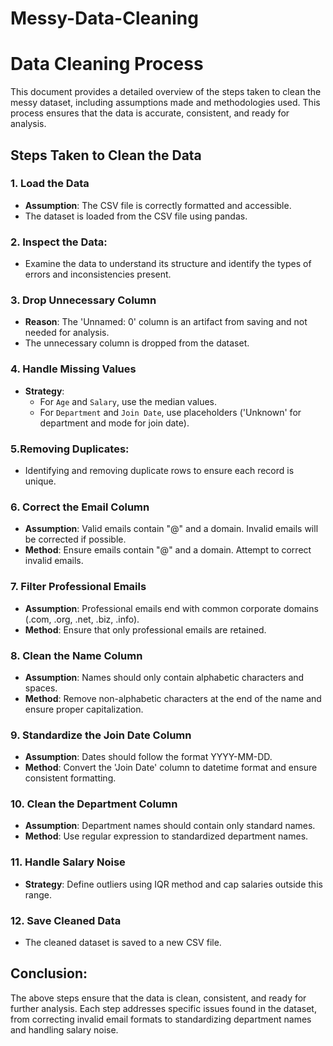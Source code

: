 # Messy-Data-Cleaning

# Data Cleaning Process

This document provides a detailed overview of the steps taken to clean the messy dataset, including assumptions made and methodologies used. This process ensures that the data is accurate, consistent, and ready for analysis.

## Steps Taken to Clean the Data

### 1. Load the Data
- **Assumption**: The CSV file is correctly formatted and accessible.
- The dataset is loaded from the CSV file using pandas.

### 2. Inspect the Data:
- Examine the data to understand its structure and identify the types of errors
and inconsistencies present.

### 3. Drop Unnecessary Column
- **Reason**: The 'Unnamed: 0' column is an artifact from saving and not needed for analysis.
- The unnecessary column is dropped from the dataset.

### 4. Handle Missing Values
- **Strategy**:
  - For `Age` and `Salary`, use the median values.
  - For `Department` and `Join Date`, use placeholders ('Unknown' for department and mode for join date).
 
### 5.Removing Duplicates:
- Identifying and removing duplicate rows to ensure each record is unique.


### 6. Correct the Email Column
- **Assumption**: Valid emails contain "@" and a domain. Invalid emails will be corrected if possible.
- **Method**: Ensure emails contain "@" and a domain. Attempt to correct invalid emails.

### 7. Filter Professional Emails
- **Assumption**: Professional emails end with common corporate domains (.com, .org, .net, .biz, .info).
- **Method**: Ensure that only professional emails are retained.

### 8. Clean the Name Column
- **Assumption**: Names should only contain alphabetic characters and spaces.
- **Method**: Remove non-alphabetic characters at the end of the name and ensure proper capitalization.

### 9. Standardize the Join Date Column
- **Assumption**: Dates should follow the format YYYY-MM-DD.
- **Method**: Convert the 'Join Date' column to datetime format and ensure consistent formatting.

### 10. Clean the Department Column
- **Assumption**: Department names should contain only standard names.
- **Method**:  Use regular expression to standardized department names.


### 11. Handle Salary Noise
- **Strategy**: Define outliers using IQR method and cap salaries outside this range.

### 12. Save Cleaned Data
- The cleaned dataset is saved to a new CSV file.

## Conclusion:
The above steps ensure that the data is clean, consistent, and ready for further analysis. Each step addresses specific issues found in the dataset, from correcting invalid email formats to standardizing department names and handling salary noise.
